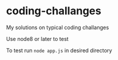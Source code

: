 # coding-challanges

My solutions on typical coding challanges

Use node8 or later to test

To test run `node app.js` in desired directory

